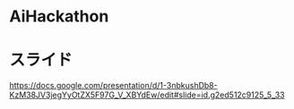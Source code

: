 # AiHackathon


# スライド

https://docs.google.com/presentation/d/1-3nbkushDb8-KzM38JV3jegYyOtZX5F97G_V_XBYdEw/edit#slide=id.g2ed512c9125_5_33